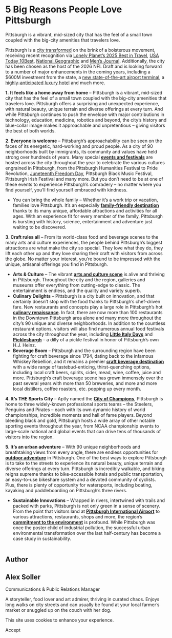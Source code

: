 # 5 Big Reasons People Love Pittsburgh

Pittsburgh is a vibrant, mid-sized city that has the feel of a small town coupled with the big-city amenities that travelers love.

Pittsburgh is a [city transformed](https://www.visitpittsburgh.com/blog/city-of-surprises/) on the brink of a boisterous movement, receiving recent recognition via [Lonely Planet’s 2025 Best in Travel](https://www.visitpittsburgh.com/media/press-releases/lonely-planets-global-best-list/), [USA Today 10Best](https://www.visitpittsburgh.com/media/press-releases/pittsburgh-usa-today-10best/ "https://10best.usatoday.com/search/pittsburgh%202024/#10Best-Readers-Choice-Awards"), [National Geographic](https://www.visitpittsburgh.com/media/press-releases/pittsburgh-national-geographic-book/ "https://www.visitpittsburgh.com/media/press-releases/pittsburgh-national-geographic-book/") and [Men’s Journal](https://www.visitpittsburgh.com/media/press-releases/pittsburgh-50-best-mens-journal/ "https://www.mensjournal.com/travel/best-us-vacations"). Additionally, the city has been chosen as the host of the 2026 NFL Draft and is looking forward to a number of major enhancements in the coming years, including a $600M investment from the state, a [new state-of-the-art airport terminal](https://www.visitpittsburgh.com/media/press-releases/pittsburgh-international-airport-transformed/), a [highly-anticipated luxury hotel](https://leftlanedevelopment.com/project/hotel-bardo-pittsburgh/) and much more.

**1\.** **It feels like a home away from home** – Pittsburgh is a vibrant, mid-sized city that has the feel of a small town coupled with the big-city amenities that travelers love. Pittsburgh offers a surprising and unexpected experience, with natural beauty, unique terrain and diverse offerings at every turn. And while Pittsburgh continues to push the envelope with major contributions in technology, education, medicine, robotics and beyond, the city’s history and blue-collar image makes it approachable and unpretentious – giving visitors the best of both worlds.

**2\. Everyone is welcome** – Pittsburgh’s approachability can be seen on the faces of its energetic, hard-working and proud people. As a city of 90 neighborhoods built by immigrants, its community and values have held strong over hundreds of years. Many special [**events and festivals**](https://www.visitpittsburgh.com/events-festivals/annual-events/) are hosted across the city throughout the year to celebrate the various cultures engrained in Pittsburgh, from the Pittsburgh Humanities Festival to Pride Revolution, [Juneteenth Freedom Day](https://www.visitpittsburgh.com/events-festivals/annual-events/juneteenth/), Pittsburgh Black Music Festival, Pittsburgh Irish Festival and many more. But you don’t need to be at one of these events to experience Pittsburgh’s comradery – no matter where you find yourself, you’ll find yourself embraced with kindness.

- You can bring the whole family – Whether it’s a work trip or vacation, families love Pittsburgh. It’s an especially [**family-friendly destination**](https://www.visitpittsburgh.com/media/press-releases/pittsburgh-a-family-travel-destination/) thanks to its many unique, affordable attractions and activities for all ages. With an experience fit for every member of the family, Pittsburgh is bursting with history, science, entertainment and adventure just waiting to be discovered.

**3\. Craft rules all** – From its world-class food and beverage scenes to the many arts and culture experiences, the people behind Pittsburgh’s biggest attractions are what make the city so special. They love what they do, they lift each other up and they love sharing their craft with visitors from across the globe. No matter your interest, you’re bound to be impressed with the unique, artisanal offerings you find in Pittsburgh.

- **Arts & Culture** – The vibrant [**arts and culture scene**](https://www.visitpittsburgh.com/media/press-releases/pittsburgh-a-cultural-phenomenon/) is alive and thriving in Pittsburgh. Throughout the city and the region, galleries and museums offer everything from cutting-edge to classic. The entertainment is endless, and the quality and variety superb.
- **Culinary Delights** – Pittsburgh is a city built on innovation, and that certainly doesn’t stop with the food thanks to Pittsburgh’s chef-driven fare. New restaurants and concepts play a large role in Pittsburgh’s hot [**culinary renaissance**](https://www.visitpittsburgh.com/media/press-releases/celebrate-pittsburghs-food-scene/). In fact, there are now more than 100 restaurants in the Downtown Pittsburgh area alone and many more throughout the city’s 90 unique and diverse neighborhoods. In addition to the countless restaurant options, visitors will also find numerous annual food festivals across the city throughout the year, including [**Little Italy Days**](https://www.visitpittsburgh.com/events-festivals/annual-events/bloomfield-little-italy-days/) and [**Picklesburgh**](https://www.visitpittsburgh.com/blog/pittsburgh-is-picklesburgh/) – a dilly of a pickle festival in honor of Pittsburgh’s own H.J. Heinz.
- **Beverage Boom** – Pittsburgh and the surrounding region have been fighting for craft beverage since 1794, dating back to the infamous Whiskey Rebellion, and it remains a premier [**craft beverage destination**](https://www.visitpittsburgh.com/media/press-releases/pittsburgh-a-craft-beverage-destination/) with a wide range of tastebud-enticing, thirst-quenching options, including local craft beers, spirits, cider, mead, wine, coffee, juice and more. Pittsburgh’s craft beverage scene has grown immensely over the past several years with more than 50 breweries, and more and more local distillers, coffee roasters, etc. popping up every month.

**4\. It’s THE Sports City** – Aptly named the [**City of Champions**](https://www.visitpittsburgh.com/media/press-releases/the-city-of-champions/), Pittsburgh is home to three widely-known professional sports teams – the Steelers, Penguins and Pirates – each with its own dynamic history of world championships, incredible moments and hall of fame players. Beyond bleeding black and gold, Pittsburgh hosts a wide array of other notable sporting events throughout the year, from NCAA championship events to large-scale national and global events that can drive tens of thousands of visitors into the region.

**5\. It’s an urban adventure** – With 90 unique neighborhoods and breathtaking views from every angle, there are endless opportunities for [**outdoor adventure**](https://www.visitpittsburgh.com/media/press-releases/the-ultimate-urban-excursion-awaits-in-pittsburgh/) in Pittsburgh. One of the best ways to explore Pittsburgh is to take to the streets to experience its natural beauty, unique terrain and diverse offerings at every turn. Pittsburgh is incredibly walkable, and biking reigns supreme thanks to bike-accessible hotels and public transportation, an easy-to-use bikeshare system and a devoted community of cyclists. Plus, there is plenty of opportunity for watersports, including boating, kayaking and paddleboarding on Pittsburgh’s three rivers.

- **Sustainable Innovations** – Wrapped in rivers, intertwined with trails and packed with parks, Pittsburgh is not only green in a sense of scenery. From the point that visitors land at [**Pittsburgh International Airport**](https://www.visitpittsburgh.com/media/press-releases/pittsburgh-international-airport-transformed/) to various attractions, restaurants, shops and more, the region’s [**commitment to the environment**](https://www.visitpittsburgh.com/media/press-releases/pittsburgh-sustainable-travel-destination/) is profound. While Pittsburgh was once the poster child of industrial pollution, the successful urban environmental transformation over the last half-century has become a case study in sustainability.

![Alex Soller](data:image/svg+xml;charset=utf-8,%3Csvg%20xmlns%3D%27http%3A%2F%2Fwww.w3.org%2F2000%2Fsvg%27%20width%3D%271%27%20height%3D%271%27%20style%3D%27background%3Atransparent%27%2F%3E)

## Author

## Alex Soller

Communications & Public Relations Manager

A storyteller, food lover and art admirer, thriving in curated chaos. Enjoys long walks on city streets and can usually be found at your local farmer’s market or snuggled up on the couch with her dog.

This site uses cookies to enhance your experience.



Accept
